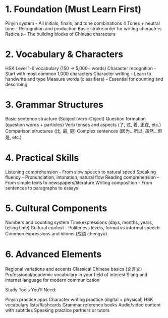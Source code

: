 # 1. Foundation (Must Learn First)

Pinyin system - All initials, finals, and tone combinations
4 Tones + neutral tone - Recognition and production
Basic stroke order for writing characters
Radicals - The building blocks of Chinese characters

# 2. Vocabulary & Characters

HSK Level 1-6 vocabulary (150 → 5,000+ words)
Character recognition - Start with most common 1,000 characters
Character writing - Learn to handwrite and type
Measure words (classifiers) - Essential for counting and describing

# 3. Grammar Structures

Basic sentence structure (Subject-Verb-Object)
Question formation (question words + particles)
Verb tenses and aspects (了, 过, 着, 正在, etc.)
Comparison structures (比, 最, 更)
Complex sentences (因为...所以, 虽然...但是, etc.)

# 4. Practical Skills

Listening comprehension - From slow speech to natural speed
Speaking fluency - Pronunciation, intonation, natural flow
Reading comprehension - From simple texts to newspapers/literature
Writing composition - From sentences to paragraphs to essays

# 5. Cultural Components

Numbers and counting system
Time expressions (days, months, years, telling time)
Cultural context - Politeness levels, formal vs informal speech
Common expressions and idioms (成语 chengyu)

# 6. Advanced Elements

Regional variations and accents
Classical Chinese basics (文言文)
Professional/academic vocabulary in your field of interest
Slang and internet language for modern communication

Study Tools You'll Need:

Pinyin practice apps
Character writing practice (digital + physical)
HSK vocabulary lists/flashcards
Grammar reference books
Audio/video content with subtitles
Speaking practice partners or tutors